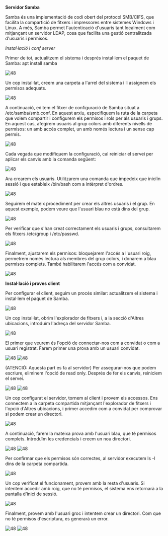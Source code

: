 **Servidor Samba**

Samba és una implementació de codi obert del protocol SMB/CIFS, que facilita la compartició de fitxers i impressores entre sistemes Windows i Linux. A més, Samba permet l'autenticació d'usuaris tant localment com mitjançant un servidor LDAP, cosa que facilita una gestió centralitzada d'usuaris i permisos.

*Instal·lació i conf server*

Primer de tot, actualitzem el sistema i després instal·lem el paquet de Samba:
apt install samba

![48](IMAGES/68.png)

Un cop instal·lat, creem una carpeta a l'arrel del sistema i li assignem els permisos adequats.


![48](IMAGES/69.png)

A continuació, editem el fitxer de configuració de Samba situat a /etc/samba/smb.conf. En aquest arxiu, especifiquem la ruta de la carpeta que volem compartir i configurem els permisos i rols per als usuaris i grups. En aquest cas, afegirem usuaris al grup colors amb diferents nivells de permisos: un amb accés complet, un amb només lectura i un sense cap permís.

![48](IMAGES/70.png)

Cada vegada que modifiquem la configuració, cal reiniciar el servei per aplicar els canvis amb la comanda següent:


![48](IMAGES/71.png)

Ara crearem els usuaris. Utilitzarem una comanda que impedeix que iniciïn sessió i que estableix /bin/bash com a intèrpret d'ordres.

![48](IMAGES/72.png)

Seguirem el mateix procediment per crear els altres usuaris i el grup. En aquest exemple, podem veure que l'usuari blau no està dins del grup.

![48](IMAGES/73.png)

Per verificar que s'han creat correctament els usuaris i grups, consultarem els fitxers /etc/group i /etc/passwd.

![48](IMAGES/74.png)

Finalment, ajustarem els permisos: bloquejarem l'accés a l'usuari roig, permetrem només lectura als membres del grup colors, i donarem a blau permisos complets. També habilitarem l'accés com a convidat.

![48](IMAGES/75.png)

**Instal·lació i proves client**

Per configurar el client, seguim un procés similar: actualitzem el sistema i instal·lem el paquet de Samba.

![48](IMAGES/76.png)

Un cop instal·lat, obrim l'explorador de fitxers i, a la secció d'Altres ubicacions, introduïm l'adreça del servidor Samba.

![48](IMAGES/77.png)


El primer que veurem és l'opció de connectar-nos com a convidat o com a usuari registrat. Farem primer una prova amb un usuari convidat.

![48](IMAGES/78.png)
![48](IMAGES/79.png)


(ATENCIÓ: Aquesta part es fa al servidor)
Per assegurar-nos que podem escriure, eliminem l'opció de read only. Després de fer els canvis, reiniciem el servei.

![48](IMAGES/80.png)
![48](IMAGES/81.png)

Un cop configurat el servidor, tornem al client i provem els accessos. Ens connectem a la carpeta compartida mitjançant l'explorador de fitxers i l'opció d'Altres ubicacions, i primer accedim com a convidat per comprovar si podem crear un directori.

![48](IMAGES/82.png)

A continuació, farem la mateixa prova amb l'usuari blau, que té permisos complets. Introduïm les credencials i creem un nou directori.



![48](IMAGES/82.2.png)
![48](IMAGES/83.png)

Per confirmar que els permisos són correctes, al servidor executem ls -l dins de la carpeta compartida.

![48](IMAGES/84.png)

Un cop verificat el funcionament, provem amb la resta d'usuaris. Si intentem accedir amb roig, que no té permisos, el sistema ens retornarà a la pantalla d'inici de sessió.


![48](IMAGES/85.png)

Finalment, provem amb l'usuari groc i intentem crear un directori. Com que no té permisos d'escriptura, es generarà un error.

![48](IMAGES/86.png)
![48](IMAGES/88.png)
